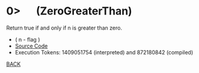 # 0&gt; &emsp; (ZeroGreaterThan)
Return true if and only if n is greater than zero.
* ( n - flag )
* [Source Code](../words/core_ext/ZeroGreaterThan.cs)
* Execution Tokens: 1409051754 (interpreted) and 872180842 (compiled)


[BACK](builtins.md#ZeroGreaterThan)
